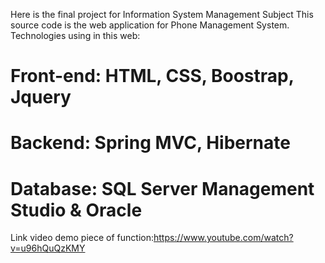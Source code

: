 Here is the final project for Information System Management Subject
This source code is the web application for Phone Management System.
Technologies using in this web:
# Front-end: HTML, CSS, Boostrap, Jquery
# Backend: Spring MVC, Hibernate
# Database: SQL Server Management Studio & Oracle
Link video demo piece of function:https://www.youtube.com/watch?v=u96hQuQzKMY 
